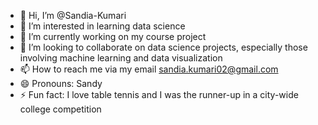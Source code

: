 - 👋 Hi, I’m @Sandia-Kumari
- 👀 I’m interested in learning data science
- 🌱 I’m currently working on my course project 
- 💞️ I’m looking to collaborate on data science projects, especially those involving machine learning and data visualization
- 📫 How to reach me via my email sandia.kumari02@gmail.com
- 😄 Pronouns: Sandy
- ⚡ Fun fact:  I love table tennis and I was the runner-up in a city-wide college competition

<!---
Sandia-Kumari/Sandia-Kumari is a ✨ special ✨ repository because its `README.md` (this file) appears on your GitHub profile.
You can click the Preview link to take a look at your changes.
--->
